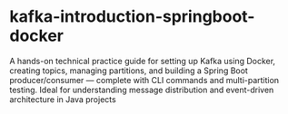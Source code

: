 # kafka-introduction-springboot-docker
A hands-on technical practice guide for setting up Kafka using Docker, creating topics, managing partitions, and building a Spring Boot producer/consumer — complete with CLI commands and multi-partition testing. Ideal for understanding message distribution and event-driven architecture in Java projects
